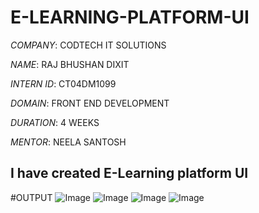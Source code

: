 # E-LEARNING-PLATFORM-UI

*COMPANY*: CODTECH IT SOLUTIONS

*NAME*: RAJ BHUSHAN DIXIT

*INTERN ID*: CT04DM1099

*DOMAIN*: FRONT END DEVELOPMENT

*DURATION*: 4 WEEKS

*MENTOR*: NEELA SANTOSH

## I have created E-Learning platform UI

#OUTPUT
![Image](https://github.com/user-attachments/assets/a94ade34-8564-4a27-a8e5-042d62e8a1a8)
![Image](https://github.com/user-attachments/assets/1df72efb-1709-47da-b540-006580b334f5)
![Image](https://github.com/user-attachments/assets/32532ebc-756d-447a-98e7-7cf82f1d6fa6)
![Image](https://github.com/user-attachments/assets/ce96a261-1b92-4d12-9398-5a2d1d1628d0)
